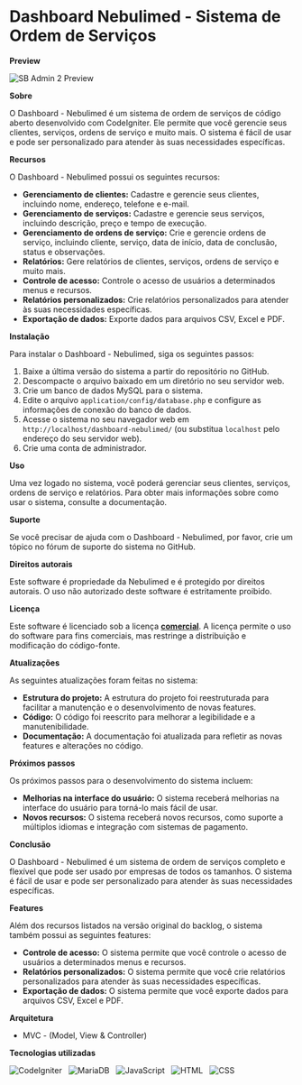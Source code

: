 # Dashboard Nebulimed - Sistema de Ordem de Serviços

**Preview**

![SB Admin 2 Preview](https://assets.startbootstrap.com/img/screenshots/themes/sb-admin-2.png)

**Sobre**

O Dashboard - Nebulimed é um sistema de ordem de serviços de código aberto desenvolvido com CodeIgniter. Ele permite que você gerencie seus clientes, serviços, ordens de serviço e muito mais. O sistema é fácil de usar e pode ser personalizado para atender às suas necessidades específicas.

**Recursos**

O Dashboard - Nebulimed possui os seguintes recursos:

* **Gerenciamento de clientes:** Cadastre e gerencie seus clientes, incluindo nome, endereço, telefone e e-mail.
* **Gerenciamento de serviços:** Cadastre e gerencie seus serviços, incluindo descrição, preço e tempo de execução.
* **Gerenciamento de ordens de serviço:** Crie e gerencie ordens de serviço, incluindo cliente, serviço, data de início, data de conclusão, status e observações.
* **Relatórios:** Gere relatórios de clientes, serviços, ordens de serviço e muito mais.
* **Controle de acesso:** Controle o acesso de usuários a determinados menus e recursos.
* **Relatórios personalizados:** Crie relatórios personalizados para atender às suas necessidades específicas.
* **Exportação de dados:** Exporte dados para arquivos CSV, Excel e PDF.

**Instalação**

Para instalar o Dashboard - Nebulimed, siga os seguintes passos:

1. Baixe a última versão do sistema a partir do repositório no GitHub.
2. Descompacte o arquivo baixado em um diretório no seu servidor web.
3. Crie um banco de dados MySQL para o sistema.
4. Edite o arquivo `application/config/database.php` e configure as informações de conexão do banco de dados.
5. Acesse o sistema no seu navegador web em `http://localhost/dashboard-nebulimed/` (ou substitua `localhost` pelo endereço do seu servidor web).
6. Crie uma conta de administrador.

**Uso**

Uma vez logado no sistema, você poderá gerenciar seus clientes, serviços, ordens de serviço e relatórios. Para obter mais informações sobre como usar o sistema, consulte a documentação.

**Suporte**

Se você precisar de ajuda com o Dashboard - Nebulimed, por favor, crie um tópico no fórum de suporte do sistema no GitHub.

**Direitos autorais** 

Este software é propriedade da Nebulimed e é protegido por direitos autorais. O uso não autorizado deste software é estritamente proibido. 

**Licença** 

Este software é licenciado sob a licença **[comercial](LICENSE.md)**. A licença permite o uso do software para fins comerciais, mas restringe a distribuição e modificação do código-fonte.

**Atualizações**

As seguintes atualizações foram feitas no sistema:

* **Estrutura do projeto:** A estrutura do projeto foi reestruturada para facilitar a manutenção e o desenvolvimento de novas features.
* **Código:** O código foi reescrito para melhorar a legibilidade e a manutenibilidade.
* **Documentação:** A documentação foi atualizada para refletir as novas features e alterações no código.

**Próximos passos**

Os próximos passos para o desenvolvimento do sistema incluem:

* **Melhorias na interface do usuário:** O sistema receberá melhorias na interface do usuário para torná-lo mais fácil de usar.
* **Novos recursos:** O sistema receberá novos recursos, como suporte a múltiplos idiomas e integração com sistemas de pagamento.

**Conclusão**

O Dashboard - Nebulimed é um sistema de ordem de serviços completo e flexível que pode ser usado por empresas de todos os tamanhos. O sistema é fácil de usar e pode ser personalizado para atender às suas necessidades específicas.

**Features**

Além dos recursos listados na versão original do backlog, o sistema também possui as seguintes features:

* **Controle de acesso:** O sistema permite que você controle o acesso de usuários a determinados menus e recursos.
* **Relatórios personalizados:** O sistema permite que você crie relatórios personalizados para atender às suas necessidades específicas.
* **Exportação de dados:** O sistema permite que você exporte dados para arquivos CSV, Excel e PDF.

**Arquitetura**

- MVC - (Model, View & Controller)

**Tecnologias utilizadas**

![CodeIgniter](https://img.shields.io/badge/Codeigniter-EF4223?style=for-the-badge&logo=codeigniter&logoColor=white) &nbsp; ![MariaDB](https://img.shields.io/badge/MariaDB-003545?style=for-the-badge&logo=mariadb&logoColor=white)
&nbsp;
![JavaScript](https://img.shields.io/badge/JavaScript-323330?style=for-the-badge&logo=javascript&logoColor=F7DF1E) &nbsp; ![HTML](https://img.shields.io/badge/HTML5-E34F26?style=for-the-badge&logo=html5&logoColor=white) &nbsp; ![CSS](https://img.shields.io/badge/CSS3-1572B6?style=for-the-badge&logo=css3&logoColor=white) &nbsp;

